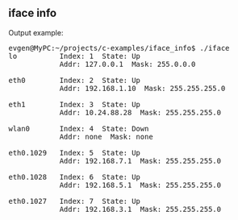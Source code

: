 ## iface info

Output example:

<pre>
evgen@MyPC:~/projects/c-examples/iface_info$ ./iface
lo          Index: 1  State: Up
            Addr: 127.0.0.1  Mask: 255.0.0.0

eth0        Index: 2  State: Up
            Addr: 192.168.1.10  Mask: 255.255.255.0

eth1        Index: 3  State: Up
            Addr: 10.24.88.28  Mask: 255.255.255.0

wlan0       Index: 4  State: Down
            Addr: none  Mask: none

eth0.1029   Index: 5  State: Up
            Addr: 192.168.7.1  Mask: 255.255.255.0

eth0.1028   Index: 6  State: Up
            Addr: 192.168.5.1  Mask: 255.255.255.0

eth0.1027   Index: 7  State: Up
            Addr: 192.168.3.1  Mask: 255.255.255.0
</pre>